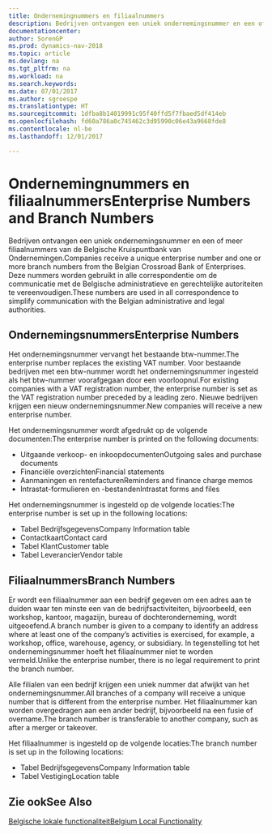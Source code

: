 ```yaml
---
title: Ondernemingnummers en filiaalnummers
description: Bedrijven ontvangen een uniek ondernemingsnummer en een of meer filiaalnummers van de Belgische Kruispuntbank van Ondernemingen. Deze nummers worden gebruikt in alle correspondentie om de communicatie met de Belgische administratieve en gerechtelijke autoriteiten te vereenvoudigen.
documentationcenter: 
author: SorenGP
ms.prod: dynamics-nav-2018
ms.topic: article
ms.devlang: na
ms.tgt_pltfrm: na
ms.workload: na
ms.search.keywords: 
ms.date: 07/01/2017
ms.author: sgroespe
ms.translationtype: HT
ms.sourcegitcommit: 1dfba8b14019991c95f40ffd5f7fbaed5df414eb
ms.openlocfilehash: fd60a786a0c745462c3d95990c06e43a9668fde8
ms.contentlocale: nl-be
ms.lasthandoff: 12/01/2017

---
```

# <a name="enterprise-numbers-and-branch-numbers"></a><span data-ttu-id="b4042-104">Ondernemingnummers en filiaalnummers</span><span class="sxs-lookup"><span data-stu-id="b4042-104">Enterprise Numbers and Branch Numbers</span></span>
<span data-ttu-id="b4042-105">Bedrijven ontvangen een uniek ondernemingsnummer en een of meer filiaalnummers van de Belgische Kruispuntbank van Ondernemingen.</span><span class="sxs-lookup"><span data-stu-id="b4042-105">Companies receive a unique enterprise number and one or more branch numbers from the Belgian Crossroad Bank of Enterprises.</span></span> <span data-ttu-id="b4042-106">Deze nummers worden gebruikt in alle correspondentie om de communicatie met de Belgische administratieve en gerechtelijke autoriteiten te vereenvoudigen.</span><span class="sxs-lookup"><span data-stu-id="b4042-106">These numbers are used in all correspondence to simplify communication with the Belgian administrative and legal authorities.</span></span>  

## <a name="enterprise-numbers"></a><span data-ttu-id="b4042-107">Ondernemingsnummers</span><span class="sxs-lookup"><span data-stu-id="b4042-107">Enterprise Numbers</span></span>  
 <span data-ttu-id="b4042-108">Het ondernemingsnummer vervangt het bestaande btw-nummer.</span><span class="sxs-lookup"><span data-stu-id="b4042-108">The enterprise number replaces the existing VAT number.</span></span> <span data-ttu-id="b4042-109">Voor bestaande bedrijven met een btw-nummer wordt het ondernemingsnummer ingesteld als het btw-nummer voorafgegaan door een voorloopnul.</span><span class="sxs-lookup"><span data-stu-id="b4042-109">For existing companies with a VAT registration number, the enterprise number is set as the VAT registration number preceded by a leading zero.</span></span> <span data-ttu-id="b4042-110">Nieuwe bedrijven krijgen een nieuw ondernemingsnummer.</span><span class="sxs-lookup"><span data-stu-id="b4042-110">New companies will receive a new enterprise number.</span></span>  

 <span data-ttu-id="b4042-111">Het ondernemingsnummer wordt afgedrukt op de volgende documenten:</span><span class="sxs-lookup"><span data-stu-id="b4042-111">The enterprise number is printed on the following documents:</span></span>  

-   <span data-ttu-id="b4042-112">Uitgaande verkoop- en inkoopdocumenten</span><span class="sxs-lookup"><span data-stu-id="b4042-112">Outgoing sales and purchase documents</span></span>  
-   <span data-ttu-id="b4042-113">Financiële overzichten</span><span class="sxs-lookup"><span data-stu-id="b4042-113">Financial statements</span></span>  
-   <span data-ttu-id="b4042-114">Aanmaningen en rentefacturen</span><span class="sxs-lookup"><span data-stu-id="b4042-114">Reminders and finance charge memos</span></span>  
-   <span data-ttu-id="b4042-115">Intrastat-formulieren en -bestanden</span><span class="sxs-lookup"><span data-stu-id="b4042-115">Intrastat forms and files</span></span>  

<span data-ttu-id="b4042-116">Het ondernemingsnummer is ingesteld op de volgende locaties:</span><span class="sxs-lookup"><span data-stu-id="b4042-116">The enterprise number is set up in the following locations:</span></span>  

-   <span data-ttu-id="b4042-117">Tabel Bedrijfsgegevens</span><span class="sxs-lookup"><span data-stu-id="b4042-117">Company Information table</span></span>  
-   <span data-ttu-id="b4042-118">Contactkaart</span><span class="sxs-lookup"><span data-stu-id="b4042-118">Contact card</span></span>  
-   <span data-ttu-id="b4042-119">Tabel Klant</span><span class="sxs-lookup"><span data-stu-id="b4042-119">Customer table</span></span>  
-   <span data-ttu-id="b4042-120">Tabel Leverancier</span><span class="sxs-lookup"><span data-stu-id="b4042-120">Vendor table</span></span>  

## <a name="branch-numbers"></a><span data-ttu-id="b4042-121">Filiaalnummers</span><span class="sxs-lookup"><span data-stu-id="b4042-121">Branch Numbers</span></span>  
 <span data-ttu-id="b4042-122">Er wordt een filiaalnummer aan een bedrijf gegeven om een adres aan te duiden waar ten minste een van de bedrijfsactiviteiten, bijvoorbeeld, een workshop, kantoor, magazijn, bureau of dochteronderneming, wordt uitgeoefend.</span><span class="sxs-lookup"><span data-stu-id="b4042-122">A branch number is given to a company to identify an address where at least one of the company’s activities is exercised, for example, a workshop, office, warehouse, agency, or subsidiary.</span></span> <span data-ttu-id="b4042-123">In tegenstelling tot het ondernemingsnummer hoeft het filiaalnummer niet te worden vermeld.</span><span class="sxs-lookup"><span data-stu-id="b4042-123">Unlike the enterprise number, there is no legal requirement to print the branch number.</span></span>  

 <span data-ttu-id="b4042-124">Alle filialen van een bedrijf krijgen een uniek nummer dat afwijkt van het ondernemingsnummer.</span><span class="sxs-lookup"><span data-stu-id="b4042-124">All branches of a company will receive a unique number that is different from the enterprise number.</span></span> <span data-ttu-id="b4042-125">Het filiaalnummer kan worden overgedragen aan een ander bedrijf, bijvoorbeeld na een fusie of overname.</span><span class="sxs-lookup"><span data-stu-id="b4042-125">The branch number is transferable to another company, such as after a merger or takeover.</span></span>  

 <span data-ttu-id="b4042-126">Het filiaalnummer is ingesteld op de volgende locaties:</span><span class="sxs-lookup"><span data-stu-id="b4042-126">The branch number is set up in the following locations:</span></span>  

-   <span data-ttu-id="b4042-127">Tabel Bedrijfsgegevens</span><span class="sxs-lookup"><span data-stu-id="b4042-127">Company Information table</span></span>  
-   <span data-ttu-id="b4042-128">Tabel Vestiging</span><span class="sxs-lookup"><span data-stu-id="b4042-128">Location table</span></span>  

## <a name="see-also"></a><span data-ttu-id="b4042-129">Zie ook</span><span class="sxs-lookup"><span data-stu-id="b4042-129">See Also</span></span>  
 [<span data-ttu-id="b4042-130">Belgische lokale functionaliteit</span><span class="sxs-lookup"><span data-stu-id="b4042-130">Belgium Local Functionality</span></span>](belgium-local-functionality.md)

